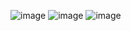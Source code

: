 ![image](https://github.com/adityauke/Bubble-Burst-Game/assets/91900327/266e1b16-b9b0-4d38-97c2-0da761980005)
![image](https://github.com/adityauke/Bubble-Burst-Game/assets/91900327/a8ba206e-7e3a-4d24-9243-a511d280e714)
![image](https://github.com/adityauke/Bubble-Burst-Game/assets/91900327/45ca54d4-1f4f-4206-ad7a-7de9ca8ca9c9)
